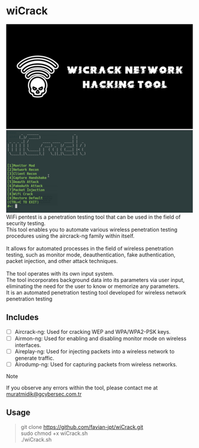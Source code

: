 # wiCrack
![wiCrack.png](wiCrack.png)
![screenshot.png](Screenshot.png)
WiFi pentest is a penetration testing tool that can be used in the field of security testing.<br>
This tool enables you to automate various wireless penetration testing procedures using the aircrack-ng family within itself.<br>
<br>
It allows for automated processes in the field of wireless penetration testing, such as monitor mode, deauthentication, fake authentication, packet injection, and other attack techniques.<br>
<br>
The tool operates with its own input system.<br>
The tool incorporates background data into its parameters via user input, eliminating the need for the user to know or memorize any parameters.<br>
It is an automated penetration testing tool developed for wireless network penetration testing
## Includes
- [ ] Aircrack-ng: Used for cracking WEP and WPA/WPA2-PSK keys.<br> 
- [ ] Airmon-ng: Used for enabling and disabling monitor mode on wireless interfaces.<br> 
- [ ] Aireplay-ng: Used for injecting packets into a wireless network to generate traffic.<br> 
- [ ] Airodump-ng: Used for capturing packets from wireless networks.<br>
> [!NOTE]
> If you observe any errors within the tool, please contact me at muratmidik@gcybersec.com.tr
## Usage
> git clone https://github.com/favian-jpt/wiCrack.git<br>
> sudo chmod +x wiCrack.sh<br>
> ./wiCrack.sh<br>

